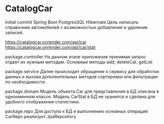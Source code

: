 # CatalogCar
Initial commit 
Spring Boot PostgresSQL Hibernate
Цель написать справочник автомобилей с возможностью добавления и удаления записей.

https://catalogcar.onrender.com/api/car
https://catalogcar.onrender.com/api/car/stat

package.controller
На данном этапе приложение принимая запрос отдает их нужным методам. Основные методы add, deleteCat, getList

package.service
Далее происходит обращение к сервису для обработки данных и вызова дополнительных методов сортировки или фильтрации по необходимости. 

package.domain
Модель объекта Car для представления в БД описана в одноименном классе. Модель CarStat в БД не хранится и сделана для удобного отображения статистики. 

package.repo
Для доступа к БД и выполнению основных операций CarRepo реализует JpaRepository
